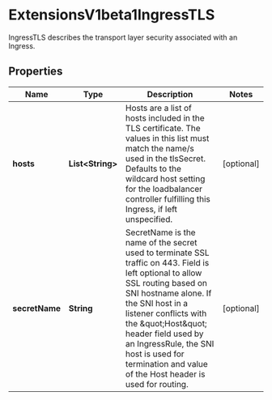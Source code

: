 

# ExtensionsV1beta1IngressTLS

IngressTLS describes the transport layer security associated with an Ingress.
## Properties

Name | Type | Description | Notes
------------ | ------------- | ------------- | -------------
**hosts** | **List&lt;String&gt;** | Hosts are a list of hosts included in the TLS certificate. The values in this list must match the name/s used in the tlsSecret. Defaults to the wildcard host setting for the loadbalancer controller fulfilling this Ingress, if left unspecified. |  [optional]
**secretName** | **String** | SecretName is the name of the secret used to terminate SSL traffic on 443. Field is left optional to allow SSL routing based on SNI hostname alone. If the SNI host in a listener conflicts with the \&quot;Host\&quot; header field used by an IngressRule, the SNI host is used for termination and value of the Host header is used for routing. |  [optional]



